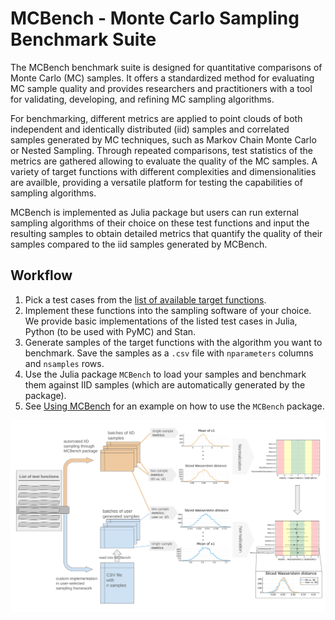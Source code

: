 # MCBench - Monte Carlo Sampling Benchmark Suite

The MCBench benchmark suite is designed for quantitative comparisons of Monte Carlo (MC) samples. It offers a standardized method for evaluating MC sample quality and provides researchers and practitioners with a tool for validating, developing, and refining MC sampling algorithms.

For benchmarking, different metrics are applied to point clouds of both independent and identically distributed (iid) samples and correlated samples generated by MC techniques, such as Markov Chain Monte Carlo or Nested Sampling. Through repeated comparisons, test statistics of the metrics are gathered allowing to evaluate the quality of the MC samples. A variety of target functions with different complexities and dimensionalities are availble, providing a versatile platform for testing the capabilities of sampling algorithms.

MCBench is implemented as Julia package but users can run external sampling algorithms of their choice on these test functions and input the resulting samples to obtain detailed metrics that quantify the quality of their samples compared to the iid samples generated by MCBench.


## Workflow
1. Pick a test cases from the [list of available target functions](#List-of-test-cases). 
2. Implement these functions into the sampling software of your choice. We provide basic implementations of the listed test cases in Julia, Python (to be used with PyMC) and Stan.
3. Generate samples of the target functions with the algorithm you want to benchmark. Save the samples as a `.csv` file with `nparameters` columns and `nsamples` rows.
4. Use the Julia package `MCBench` to load your samples and benchmark them against IID samples (which are automatically generated by the package).
5. See [Using MCBench](#Using-MCBench) for an example on how to use the `MCBench` package.

![workflow](../images/MCBench-Workflow.svg)
